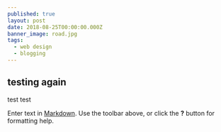 ```yaml
---
published: true
layout: post
date: 2018-08-25T00:00:00.000Z
banner_image: road.jpg
tags:
  - web design
  - blogging
---
```

## testing again

test
test

Enter text in [Markdown](http://daringfireball.net/projects/markdown/). Use the toolbar above, or click the **?** button for formatting help.
